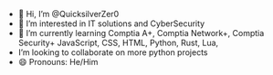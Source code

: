 - 👋 Hi, I’m @QuicksilverZer0
- 👀 I’m interested in IT solutions and CyberSecurity
- 🌱 I’m currently learning Comptia A+, Comptia Network+, Comptia Security+ JavaScript, CSS, HTML, Python, Rust, Lua,
-  I’m looking to collaborate on more python projects
- 😄 Pronouns: He/Him
<!---
QuicksilverZer0/QuicksilverZer0 is a ✨ special ✨ repository because its `README.md` (this file) appears on your GitHub profile.
You can click the Preview link to take a look at your changes.
--->
